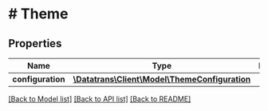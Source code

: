 # # Theme

## Properties

Name | Type | Description | Notes
------------ | ------------- | ------------- | -------------
**configuration** | [**\Datatrans\Client\Model\ThemeConfiguration**](ThemeConfiguration.md) |  | [optional]

[[Back to Model list]](../../README.md#models) [[Back to API list]](../../README.md#endpoints) [[Back to README]](../../README.md)
